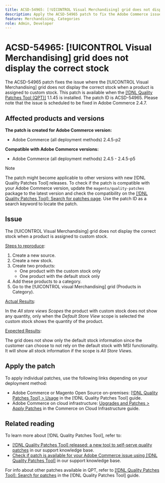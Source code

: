 ```yaml
---
title: ACSD-54965: [!UICONTROL Visual Merchandising] grid does not display the correct stock
description: Apply the ACSD-54965 patch to fix the Adobe Commerce issue where the [!UICONTROL Visual Merchandising] grid does not display the correct stock when a product is assigned to custom stock.
feature: Merchandising, Categories
role: Admin, Developer
---
```

# ACSD-54965: [!UICONTROL Visual Merchandising] grid does not display the correct stock

The ACSD-54965 patch fixes the issue where the [!UICONTROL Visual Merchandising] grid does not display the correct stock when a product is assigned to custom stock. This patch is available when the [[!DNL Quality Patches Tool (QPT)]](/help/announcements/adobe-commerce-announcements/magento-quality-patches-released-new-tool-to-self-serve-quality-patches.md) 1.1.45 is installed. The patch ID is ACSD-54965. Please note that the issue is scheduled to be fixed in Adobe Commerce 2.4.7.

## Affected products and versions

**The patch is created for Adobe Commerce version:**

* Adobe Commerce (all deployment methods) 2.4.5-p2

**Compatible with Adobe Commerce versions:**

* Adobe Commerce (all deployment methods) 2.4.5 - 2.4.5-p5

>[!NOTE]
>
>The patch might become applicable to other versions with new [!DNL Quality Patches Tool] releases. To check if the patch is compatible with your Adobe Commerce version, update the `magento/quality-patches` package to the latest version and check the compatibility on the [[!DNL Quality Patches Tool]: Search for patches page](https://experienceleague.adobe.com/tools/commerce-quality-patches/index.html). Use the patch ID as a search keyword to locate the patch.

## Issue

The [!UICONTROL Visual Merchandising] grid does not display the correct stock when a product is assigned to custom stock. 

<u>Steps to reproduce</u>:

1. Create a new source.
1. Create a new stock.
1. Create two products:
   * One product with the custom stock only
   * One product with the default stock only
1. Add these products to a category.
1. Go to the [!UICONTROL visual Merchandising] grid (Products in Category).

<u>Actual Results</u>:

In the *All store views Scopes* the product with custom stock does not show any quantity, only when the *Default Store View* scope is selected the custom stock shows the quantity of the product.

<u>Expected Results</u>:

The grid does not show only the default stock information since the customer can choose to not rely on the default stock with MSI functionality. It will show all stock information if the scope is *All Store Views*.

## Apply the patch

To apply individual patches, use the following links depending on your deployment method:

* Adobe Commerce or Magento Open Source on-premises: [[!DNL Quality Patches Tool] > Usage](https://experienceleague.adobe.com/docs/commerce-operations/tools/quality-patches-tool/usage.html) in the [!DNL Quality Patches Tool] guide.
* Adobe Commerce on cloud infrastructure: [Upgrades and Patches > Apply Patches](https://experienceleague.adobe.com/docs/commerce-cloud-service/user-guide/develop/upgrade/apply-patches.html) in the Commerce on Cloud Infrastructure guide.

## Related reading

To learn more about [!DNL Quality Patches Tool], refer to:

* [[!DNL Quality Patches Tool] released: a new tool to self-serve quality patches](/help/announcements/adobe-commerce-announcements/magento-quality-patches-released-new-tool-to-self-serve-quality-patches.md) in our support knowledge base.
* [Check if patch is available for your Adobe Commerce issue using [!DNL Quality Patches Tool]](/help/support-tools/patches-available-in-qpt-tool/check-patch-for-magento-issue-with-magento-quality-patches.md) in our support knowledge base.

For info about other patches available in QPT, refer to [[!DNL Quality Patches Tool]: Search for patches](https://experienceleague.adobe.com/tools/commerce-quality-patches/index.html) in the [!DNL Quality Patches Tool] guide.
